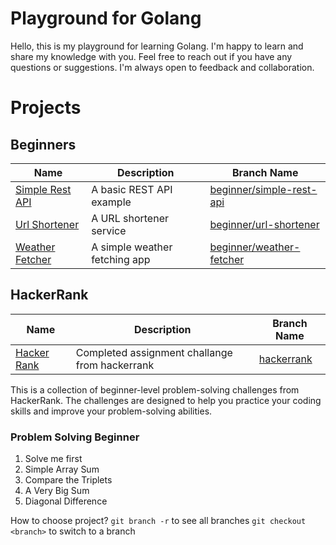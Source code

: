 # Playground for Golang
Hello, this is my playground for learning Golang.
I'm happy to learn and share my knowledge with you.
Feel free to reach out if you have any questions or suggestions.
I'm always open to feedback and collaboration.

# Projects
## Beginners
| Name               | Description               | Branch Name          |
|--------------------|---------------------------|----------------------|
| [Simple Rest API](https://github.com/nur-sasongko/golang-playground/tree/beginner/simple-rest-api) | A basic REST API example  | [beginner/simple-rest-api](https://github.com/nur-sasongko/golang-playground/tree/beginner/simple-rest-api) |
| [Url Shortener](https://github.com/nur-sasongko/golang-playground/tree/beginner/url-shortener)     | A URL shortener service   | [beginner/url-shortener](https://github.com/nur-sasongko/golang-playground/tree/beginner/url-shortener)     |
| [Weather Fetcher](https://github.com/nur-sasongko/golang-playground/tree/beginner/weather-fetcher) | A simple weather fetching app | [beginner/weather-fetcher](https://github.com/nur-sasongko/golang-playground/tree/beginner/weather-fetcher) |

## HackerRank
| Name               | Description               | Branch Name          |
|--------------------|---------------------------|----------------------|
| [Hacker Rank](https://github.com/nur-sasongko/golang-playground/tree/hackerrank) | Completed assignment challange from hackerrank | [hackerrank](https://github.com/nur-sasongko/golang-playground/tree/hackerrank) |

This is a collection of beginner-level problem-solving challenges from HackerRank.
The challenges are designed to help you practice your coding skills and improve your problem-solving abilities.

### Problem Solving Beginner
1. Solve me first
2. Simple Array Sum
3. Compare the Triplets
4. A Very Big Sum
5. Diagonal Difference

How to choose project?
`git branch -r` to see all branches
`git checkout <branch>` to switch to a branch
